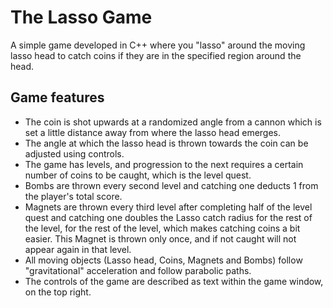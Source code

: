 # The Lasso Game

A simple game developed in C++ where you "lasso" around the moving lasso head to catch coins if they are in the specified region around the head. <br>
## Game features
* The coin is shot upwards at a randomized angle from a cannon which is set a little distance away from where the lasso head emerges. <br> </ls>
* The angle at which the lasso head is thrown towards the coin can be adjusted using controls. <br>
* The game has levels, and progression to the next requires a certain number of coins to be caught, which is the level quest. <br>
* Bombs are thrown every second level and catching one deducts 1 from the player's total score. <br> 
* Magnets are thrown every third level after completing half of the level quest and catching one doubles the Lasso catch radius for the rest of the level, for the rest of the level, which makes catching coins a bit easier. This Magnet is thrown only once, and if not caught will not appear again in that level. <br>
* All moving objects (Lasso head, Coins, Magnets and Bombs) follow "gravitational" acceleration and follow parabolic paths. <br>
* The controls of the game are described as text within the game window, on the top right. <br>
